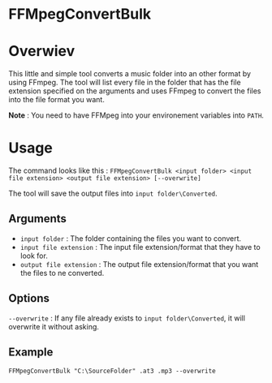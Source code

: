 # FFMpegConvertBulk
# Overwiev
This little and simple tool converts a music folder into an other format by using FFmpeg. 
The tool will list every file in the folder that has the file extension specified on the arguments and uses FFmpeg to convert the files into the file format you want.

**Note** : You need to have FFMpeg into your environement variables into `PATH`.

# Usage
The command looks like this :
`FFMpegConvertBulk <input folder> <input file extension> <output file extension> [--overwrite]`

The tool will save the output files into `input folder\Converted`.
## Arguments 
- `input folder` : The folder containing the files you want to convert.
- `input file extension` : The input file extension/format that they have to look for.
- `output file extension` : The output file extension/format that you want the files to ne converted.
## Options
`--overwrite` : If any file already exists to `input folder\Converted`, it will overwrite it without asking.
## Example
`FFMpegConvertBulk "C:\SourceFolder" .at3 .mp3 --overwrite`

